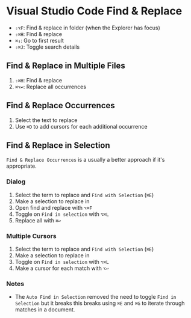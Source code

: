 # Visual Studio Code Find & Replace

- `⇧⌥F`: Find & replace in folder (when the Explorer has focus)
- `⇧⌘H`: Find & replace
- `⌘↓`: Go to first result
- `⇧⌘J`: Toggle search details

## Find & Replace in Multiple Files

1. `⇧⌘H`: Find & replace
2. `⌘⌥↩`: Replace all occurrences

## Find & Replace Occurrences

1. Select the text to replace
2. Use `⌘D` to add cursors for each additional occurrence

## Find & Replace in Selection

`Find & Replace Occurrences` is a usually a better approach if it's appropriate.

### Dialog

1. Select the term to replace and `Find with Selection` (`⌘E`)
2. Make a selection to replace in
3. Open find and replace with `⌥⌘F`
4. Toggle on `Find in selection` with `⌥⌘L`
5. Replace all with `⌘↩`

### Multiple Cursors

1. Select the term to replace and `Find with Selection` (`⌘E`)
2. Make a selection to replace in
3. Toggle on `Find in selection` with `⌥⌘L`
4. Make a cursor for each match with `⌥↩`

### Notes

- The `Auto Find in Selection` removed the need to toggle `Find in Selection` but it breaks this breaks using `⌘E` and `⌘G` to iterate through matches in a document.
